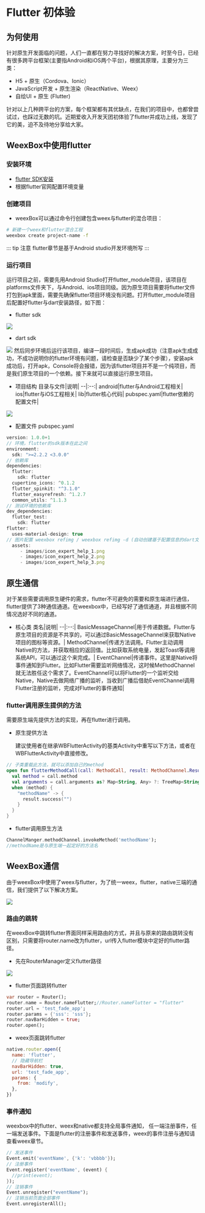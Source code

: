 # Flutter 初体验  

## 为何使用

针对原生开发面临的问题，人们一直都在努力寻找好的解决方案，时至今日，已经有很多跨平台框架(主要指Android和iOS两个平台)，根据其原理，主要分为三类：
* H5 + 原生（Cordova、Ionic）
* JavaScript开发 + 原生渲染（ReactNative、Weex）
* 自绘UI + 原生 (Flutter)

针对以上几种跨平台的方案，每个框架都有其优缺点，在我们的项目中，也都曾尝试过，也踩过无数的坑。近期爱收入开发天团初体验了flutter并成功上线，发现了它的美，迫不及待地分享给大家。

## WeexBox中使用flutter

### 安装环境
* [flutter SDK安装](https://flutter.dev/docs/get-started/install)
* 根据flutter官网配置环境变量 

### 创建项目
* weexBox可以通过命令行创建包含weex与flutter的混合项目：

``` bash
# 新建一个weex和flutter混合工程
weexbox create project-name -f
```

::: tip 注意
flutter章节是基于Android studio开发环境所写
:::

### 运行项目

运行项目之前，需要先用Android Studio打开flutter_module项目，该项目在platforms文件夹下，与Android、ios项目同级。因为原生项目需要将flutter文件打包到apk里面，需要先确保flutter项目环境没有问题。打开flutter_module项目后配置好flutter与dart安装路径，如下图：

* flutter sdk
<img src="../.vuepress/public/image/weexbox2.0/flutter sdk.png"/>

* dart sdk
<img src="../.vuepress/public/image/weexbox2.0/dart_sdk.png"/>
然后同步环境后运行该项目，编译一段时间后，生成apk成功（注意apk生成成功，不成功说明你的flutter环境有问题，请检查是否缺少了某个步骤），安装apk成功后，打开apk，Console将会报错，因为该flutter项目并不是一个纯项目，而是我们原生项目的一个依赖。接下来就可以直接运行原生项目。

* 项目结构
  目录与文件|说明|
  --|:--:|
  android|flutter与Android工程相关|
  ios|flutter与iOS工程相关|
  lib|flutter核心代码|
  pubspec.yaml|flutter依赖的配置文件|
  
<img src="../.vuepress/public/image/weexbox2.0/flutter1.png"/>

* 配置文件 pubspec.yaml
```js
version: 1.0.0+1
// 环境，flutter的sdk版本在此之间
environment:
  sdk: ">=2.2.2 <3.0.0"
// 依赖库  
dependencies:
  flutter:
    sdk: flutter
  cupertino_icons: ^0.1.2
  flutter_spinkit: "^3.1.0"
  flutter_easyrefresh: ^1.2.7
  common_utils: ^1.1.3
// 测试环境的依赖库
dev_dependencies:
  flutter_test:
    sdk: flutter
flutter:
  uses-material-design: true
// 图片配置 weexbox refimg / weexbox refimg -d (自动创建基于配置信息的dart文件) 已实现自动导入图片配置
  assets:
     - images/icon_expert_help_1.png
     - images/icon_expert_help_2.png
     - images/icon_expert_help_3.png
```

## 原生通信

对于某些需要调用原生硬件的需求，flutter不可避免的需要和原生端进行通信，flutter提供了3种通信通道。在weexbox中，已经写好了通信通道，并且根据不同情况选好不同的通道。

* 核心类
  类名|说明|
  --|:--:|
  BasicMessageChannel|用于传递数据。Flutter与原生项目的资源是不共享的，可以通过BasicMessageChannel来获取Native项目的图标等资源。|
  MethodChannel|传递方法调用。Flutter主动调用Native的方法，并获取相应的返回值。比如获取系统电量，发起Toast等调用系统API，可以通过这个来完成。|
  EventChannel|传递事件。这里是Native将事件通知到Flutter。比如Flutter需要监听网络情况，这时候MethodChannel就无法胜任这个需求了。EventChannel可以将Flutter的一个监听交给Native，Native去做网络广播的监听，当收到广播后借助EventChannel调用Flutter注册的监听，完成对Flutter的事件通知|

### flutter调用原生提供的方法
需要原生端先提供方法的实现，再在flutter进行调用。

* 原生提供方法

   建议使用者在继承WBFlutterActivity的基类Activity中重写以下方法，或者在WBFlutterActivity中直接修改。
```kotlin
// 子类重载此方法，就可以添加自己的method
open fun flutterMethodCall(call: MethodCall, result: MethodChannel.Result) {
  val method = call.method
  val arguments = call.arguments as? Map<String, Any> ?: TreeMap<String, Any>()
  when (method) {
    "methodName" -> {
      result.success("")
    }
  }
}
```
* flutter调用原生方法
```dart
ChannelManger.methodChannel.invokeMethod('methodName');
//methodName是与原生端一起定好的方法名
```

## WeexBox通信
由于weexBox中使用了weex与flutter，为了统一weex，flutter，native三端的通信，我们提供了以下解决方案。

<img src="../.vuepress/public/image/weexbox2.0/flutter2.png"/>

### 路由的跳转
在weexBox中跳转flutter界面同样采用路由的方式，并且与原来的路由跳转没有区别，只需要将router.name改为flutter，url传入flutter模块中定好的flutter路径。

* 先在RouterManager定义flutter路径
<img src="../.vuepress/public/image/weexbox2.0/routerManage.png"/>

* flutter页面跳转flutter
```dart
var router = Router();
router.name = Router.nameFlutter;//Router.nameFlutter = "flutter"
router.url = 'test_fade_app';
router.params = {'sss': 'sss'};
router.navBarHidden = true;
router.open();
```
* weex页面跳转flutter
```js
native.router.open({
  name: 'flutter',
  // 隐藏导航栏
  navBarHidden: true,
  url: 'test_fade_app',
  params: {
    from: 'modify',
  },
})
```
### 事件通知
weexbox中的flutter、weex和native都支持全局事件通知， 任一端注册事件，任一端发送事件。下面是flutter的注册事件和发送事件，weex的事件注册与通知请查看weex章节。

```dart
// 发送事件
Event.emit('eventName', {'k': 'vbbbb'});
// 注册事件
Event.register('eventName', (event) {
  //print(event); 
});
// 注销事件
Event.unregister("eventName");
// 注销当前页面全部事件
Event.unregisterAll();
```  






